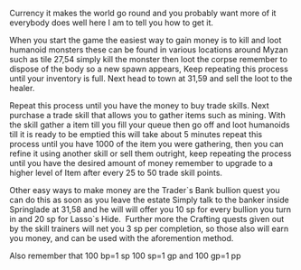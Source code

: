Currency it makes the world go round and you probably want more of it everybody does well here I am to tell you how to get it.

When you start the game the easiest way to gain money is to kill and loot humanoid monsters these can be found in various locations around Myzan such as tile 27,54 simply kill the monster then loot the corpse remember to dispose of the body so a new spawn appears, Keep repeating this process until your inventory is full. Next head to town at 31,59 and sell the loot to the healer.

Repeat this process until you have the money to buy trade skills. Next purchase a trade skill that allows you to gather items such as mining. With the skill gather a item till you fill your queue then go off and loot humanoids till it is ready to be emptied this will take about 5 minutes repeat this process until you have 1000 of the item you were gathering, then you can refine it using another skill or sell them outright, keep repeating the process until you have the desired amount of money remember to upgrade to a higher level of Item after every 25 to 50 trade skill points.

Other easy ways to make money are the Trader\`s Bank bullion quest you can do this as soon as you leave the estate Simply talk to the banker inside Springlade at 31,58 and he will will offer you 10 sp for every bullion you turn in and 20 sp for Lasso\`s Hide.  Further more the Crafting quests given out by the skill trainers will net you 3 sp per completion, so those also will earn you money, and can be used with the aforemention method.

Also remember that 100 bp=1 sp 100 sp=1 gp and 100 gp=1 pp
